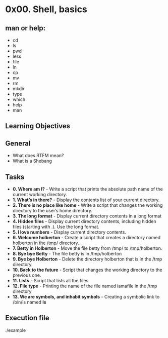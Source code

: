 # 0x00. Shell, basics

## man or help:
- cd
- ls
- pwd
- less
- file
- ln
- cp
- mv
- rm
- mkdir
- type
- which
- help
- man

## Learning Objectives

## General
- What does RTFM mean?
- What is a Shebang

## Tasks

- **0. Where am I?** -
Write a script that prints the absolute path name of the current working directory.
- **1. What’s in there?** -
Display the contents list of your current directory.
- **2. There is no place like home** -
Write a script that changes the working directory to the user’s home directory.
- **3. The long format** -
Display current directory contents in a long format
- **4. Hidden files** -
Display current directory contents, including hidden files (starting with .). Use the long format.
- **5. I love numbers** -
Display current directory contents.
- **6. Welcome holberton** -
Create a script that creates a directory named holberton in the /tmp/ directory.
- **7. Betty in Holberton** -
Move the file betty from /tmp/ to /tmp/holberton.
- **8. Bye bye Betty** -
The file betty is in /tmp/holberton
- **9. Bye bye Holberton** -
Delete the directory holberton that is in the /tmp directory.
- **10. Back to the future** -
Script that changes the working directory to the previous one.
- **11. Lists** -
Script that lists all the files
- **12. File type** -
Printing the name of the file named iamafile in the /tmp directory
- **13. We are symbols, and inhabit symbols** -
Creating a symbolic link to /bin/ls named __ls__

## Execution file
./example
